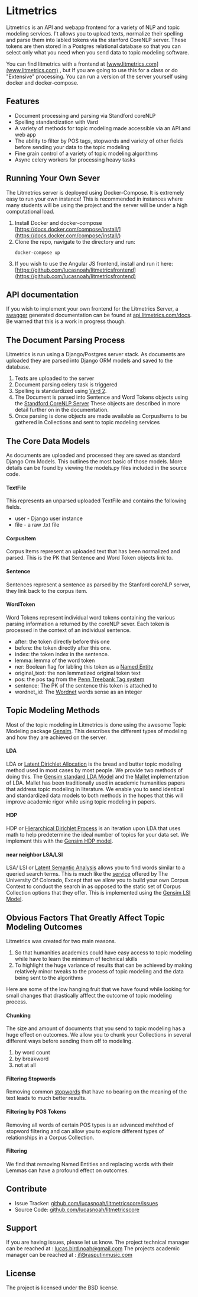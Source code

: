 Litmetrics
==========

Litmetrics is an API and webapp frontend for a variety of NLP and topic modeling services.  I't allows you to upload texts, normalize their spelling and parse them into labled tokens via the stanford CoreNLP server.  These tokens are then stored in a Postgres relational database so that you can select only what you need when you send data to topic modeling software.

You can find litmetrics with a frontend at [www.litmetrics.com](www.litmetrics.com) , but If you are going to use this for a class or do "Extensive" processing.  You can run a version of the server yourself using docker and docker-compose.

Features
--------

- Document processing and parsing via Standford coreNLP
- Spelling standardization with Vard
- A variety of methods for topic modeling made accessible via an API and web app
- The ability to filter by POS tags, stopwords and variety of other fields before sending your data to the topic modeling
- Fine grain control of a variety of topic modeling algorithms
- Async celery workers for processing heavy tasks

Running Your Own Sever
----------------------

The Litmetrics server is deployed using Docker-Compose.  It is extremely easy to run your own instance! This is recommended in instances where many students will be using the project and the server will be under a high computational load. 

1.  Install Docker and docker-compose
[https://docs.docker.com/compose/install/](https://docs.docker.com/compose/install/)
2.  Clone the repo, navigate to the directory and run:
    ```
    docker-compose up
    ```
3. If you wish to use the Angular JS frontend, install and run it here:
[https://github.com/lucasnoah/litmetricsfrontend](https://github.com/lucasnoah/litmetricsfrontend)

API documentation
-----------------

If you wish to implement your own frontend for the Litmetrics Server, a [swagger](https://github.com/marcgibbons/django-rest-swagger) generated documentation can be found at [api.litmetrics.com/docs](api.litmetrics.com/docs).  Be warned that this is a work in progress though.

    
The Document Parsing Process
----------------------------

Litmetrics is run using a Django/Postgres server stack.  As documents are uploaded they are parsed into Django ORM models and saved to the database.

1. Texts are uploaded to the server
2. Document parsing celery task is triggered 
3. Spelling is standardized using [Vard 2](http://ucrel.lancs.ac.uk/vard/about/).
4. The Document is parsed into Sentence and Word Tokens objects using the [Standford CoreNLP Server](http://stanfordnlp.github.io/CoreNLP/corenlp-server.html)
    These objects are described in more detail further on in the documentation.
5. Once parsing is done objects are made available as CorpusItems to be gathered in Collections and sent to topic modeling services

The Core Data Models
--------------------

As documents are uploaded and processed they are saved as standard Django Orm Models.  This outlines the most basic of those
models.  More details can be found by viewing the models.py files included in the source code.

#### TextFile

This represents an unparsed uploaded TextFile and contains the following fields.
- user - Django user instance
- file - a raw .txt file

#### CorpusItem
Corpus Items represent an uploaded text that has been normalized and parsed.  This is the PK that Sentence and Word Token objects link to. 

#### Sentence 
Sentences represent a sentence as parsed by the Stanford coreNLP server, they link back to the corpus item.

#### WordToken
Word Tokens represent individual word tokens containing the various parsing information a returned by the coreNLP sever. Each token is processed in the context of an individual sentence.
- after: the token directly before this one
- before: the token directly after this one.
- index: the token index in the sentence.  
- lemma: lemma of the word token
- ner: Boolean flag for labling this token as a [Named Entity](en.wikipedia.org/wiki/Named_entity)  
- original_text: the non lemmatized original token text
- pos: the pos tag from the [Penn Treebank Tag system](https://www.ling.upenn.edu/courses/Fall_2003/ling001/penn_treebank_pos.html)
- sentence: The PK of the sentence this token is attached to
- wordnet_id: The [Wordnet](wordnet.princeton.edu) words sense as an integer 

Topic Modeling Methods
----------------------

Most of the topic modeling in Litmetrics is done using the awesome Topic Modeling package [Gensim](https://radimrehurek.com/gensim/). This describes the different types of modeling and how they are achieved on the server.

#### LDA 

LDA or [Latent Dirichlet Allocation](https://en.wikipedia.org/wiki/Latent_Dirichlet_allocation) is the bread and butter topic modeling method used in most cases by most people.  We provide two methods of doing this.  The [Gensim standard LDA Model](https://radimrehurek.com/gensim/models/ldamodel.html) and the [Mallet](http://mallet.cs.umass.edu/) implementation of LDA.  Mallet has been traditionally used in academic humanities papers that address topic modeling in literature. We enable you to send identical and standardized data models to both methods in the hopes that this will improve academic rigor while using topic modeling in papers. 

#### HDP

HDP or [Hierarchical Dirichlet Process](https://en.wikipedia.org/wiki/Hierarchical_Dirichlet_process) is an iteration upon LDA that uses math to help predetermine the ideal number of topics for your data set.  We implement this with the [Gensim HDP model](https://radimrehurek.com/gensim/models/hdpmodel.html).

#### near neighbor LSA/LSI
LSA/ LSI or [Latent Semantic Analysis](https://en.wikipedia.org/wiki/Latent_semantic_analysis) allows you to find words similar to a queried search terms.  This is much like the [service](http://lsa.colorado.edu/) offered by The University Of Colorado, Except that we allow you to build your own Corpus Context to conduct the search in as opposed to the static set of Corpus Collection options that they offer. This is implemented using the [Gensim LSI Model](https://radimrehurek.com/gensim/models/lsimodel.html).

Obvious Factors That Greatly Affect Topic Modeling Outcomes
-----------------------------------------------------------

Litmetrics was created for two main reasons.

1. So that humanities academics could have easy access to topic modeling while have to learn the minimum of technical skills
2. To highlight the huge variance of results that can be achieved by making relatively minor tweaks to the process of topic modeling and the data being sent to the algorithms

Here are some of the low hanging fruit that we have found while looking for small changes that drastically afffect the outcome of topic modeling process.

#### Chunking
The size and amount of documents that you send to topic modeling has a huge effect on outcomes. We allow you to chunk your Collections in several different ways before sending them off to modeling.  
1. by word count
2. by breakword
3. not at all

#### Filtering Stopwords
Removing common [stopwords](https://en.wikipedia.org/wiki/Stop_words) that have no bearing on the meaning of the text leads to much better results.

#### Filtering by POS Tokens
Removing all words of certain POS types is an advanced mehthod of stopword filtering and can allow you to explore different types of relationships in a Corpus Collection.

#### Filtering 
We find that removing Named Entities and replacing words with their Lemmas can have a profound effect on outcomes.  

Contribute
----------

- Issue Tracker: [github.com/lucasnoah/litmetricscore/issues](github.com/lucasnoah/litmetricscore/issues)
- Source Code: [github.com/lucasnoah/litmetricscore](github.com/lucasnoah/litmetricscore)

Support
-------

If you are having issues, please let us know.
The project technical manager can be reached at : lucas.bird.noah@gmail.com
The projects academic manager can be reached at : jf@rasputinmusic.com

License
-------

The project is licensed under the BSD license.